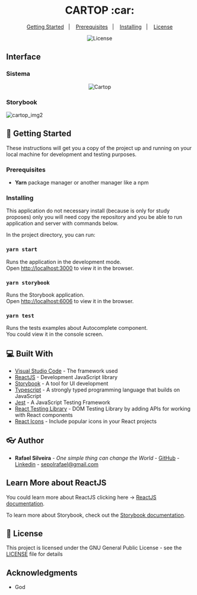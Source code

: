 <h1 align="center">CARTOP :car:</h1>

<p align="center">
  <a href="#wrench-getting-started">Getting Started</a>&nbsp;&nbsp;&nbsp;|&nbsp;&nbsp;&nbsp;
  <a href="#prerequisites">Prerequisites</a>&nbsp;&nbsp;&nbsp;|&nbsp;&nbsp;&nbsp;
  <a href="#installing">Installing</a>&nbsp;&nbsp;&nbsp;|&nbsp;&nbsp;&nbsp;
  <a href="#memo-license">License</a>
</p>

<p align="center">
  <img alt="License" src="https://img.shields.io/static/v1?label=license&message=GPL&color=49AA26&labelColor=000000">
</p>

## Interface
### Sistema
<p align="center">
  <img alt="Cartop" src="https://user-images.githubusercontent.com/49955909/155775607-cf9dd5fa-5977-4c8e-9d5d-53ac039b372b.png">
</p>

### Storybook
![cartop_img2](https://user-images.githubusercontent.com/49955909/155775627-9e98fc8f-dc85-4f48-bd6f-48f6a3726247.png)

## :wrench: Getting Started

These instructions will get you a copy of the project up and running on your local machine for development and testing purposes.

### Prerequisites

* **Yarn** package manager or another manager like a npm

### Installing

This application do not necessary install (because is only for study proposes) only you will need copy the repository and you be able to run application and server with commands below.

In the project directory, you can run:

### `yarn start`

Runs the application in the development mode.\
Open [http://localhost:3000](http://localhost:3000) to view it in the browser.

### `yarn storybook`

Runs the Storybook application.\
Open [http://localhost:6006](http://localhost:6006) to view it in the browser.

### `yarn test`

Runs the tests examples about Autocomplete component.\
You could view it in the console screen.
## :computer: Built With

* [Visual Studio Code](https://code.visualstudio.com/docs) - The framework used
* [ReactJS](https://reactjs.org/) - Development JavaScript library
* [Storybook](https://storybook.js.org/) - A tool for UI development
* [Typescript](https://www.typescriptlang.org/) - A strongly typed programming language that builds on JavaScript
* [Jest](https://jestjs.io/) - A JavaScript Testing Framework
* [React Testing Library](https://testing-library.com/docs/react-testing-library/intro/) -  DOM Testing Library by adding APIs for working with React components
* [React Icons](https://react-icons.github.io/react-icons/) - Include popular icons in your React projects

## :eyeglasses: Author

* **Rafael Silveira** - *One simple thing can change the World* - [GitHub](https://github.com/RafaelLSilveira) - [Linkedin](https://www.linkedin.com/in/rafaellsilveira/) - sepolrafael@gmail.com

## Learn More about ReactJS

You could learn more about ReactJS clicking here -> [ReactJS documentation](https://reactjs.org/docs/getting-started.html).

To learn more about Storybook, check out the [Storybook documentation](httpshttps://storybook.js.org/docs/react/get-started/introduction).

## :memo: License

This project is licensed under the GNU General Public License - see the [LICENSE](LICENSE) file for details

## Acknowledgments

* God
